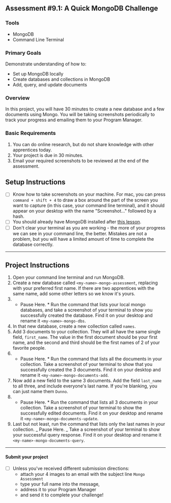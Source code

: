 ## Assessment #9.1: A Quick MongoDB Challenge

### Tools

- MongoDB
- Command Line Terminal

### Primary Goals

Demonstrate understanding of how to:

- Set up MongoDB locally
- Create databases and collections in MongoDB
- Add, query, and update documents

### Overview

In this project, you will have 30 minutes to create a new database and a few documents using Mongo. You will be taking screenshots periodically to track your progress and emailing them to your Program Manager.

### Basic Requirements

1. You can do online research, but do not share knowledge with other apprentices today.
2. Your project is due in 30 minutes.
3. Email your required screenshots to be reviewed at the end of the assessment.

## Setup Instructions
- [ ] Know how to take screenshots on your machine.  For mac, you can press `command + shift + 4` to draw a box around the part of the screen you want to capture (in this case, your command line terminal), and it should appear on your desktop with the name "Screenshot..." followed by a hash.
- [ ] You should already have MongoDB installed after [this lesson](https://github.com/Techtonica/curriculum/blob/master/projects/mongo-assessment.md).
- [ ] Don't clear your terminal as you are working - the more of your progress we can see in your command line, the better. Mistakes are not a problem, but you will have a limited amount of time to complete the database correctly.

---

## Project Instructions

1. Open your command line terminal and run MongoDB.
1. Create a new database called `<my-name>-mongo-assessment`, replacing <my-name> with your preferred first name. If there are two apprentices with the same name, add some other letters so we know it's yours.
1. - Pause Here. \* Run the command that lists your local mongo databases, and take a screenshot of your terminal to show you successfully created the database. Find it on your desktop and rename it `<my-name>-mongo-dbs`.
1. In that new database, create a new collection called `names`.
1. Add 3 documents to your collection. They will all have the same single field, `first_name`. The value in the first document should be your first name, and the second and third should be the first names of 2 of your favorite people.
1. - Pause Here. \* Run the command that lists all the documents in your collection. Take a screenshot of your terminal to show that you successfully created the 3 documents. Find it on your desktop and rename it `<my-name>-mongo-documents-add`.
1. Now add a new field to the same 3 documents. Add the field `last_name` to all three, and include everyone's last name. If you're blanking, you can just name them `Dunno`.
1. - Pause Here. \* Run the command that lists all 3 documents in your collection. Take a screenshot of your terminal to show the successfully edited documents. Find it on your desktop and rename it `<my-name>-mongo-documents-update`.
1. Last but not least, run the command that lists only the last names in your collection. _ Pause Here. _ Take a screenshot of your terminal to show your successful query response. Find it on your desktop and rename it `<my-name>-mongo-documents-query`.

---

#### Submit your project

- [ ] Unless you've received different submission directions:
  - attach your 4 images to an email with the subject line `Mongo Assessment`
  - type your full name into the message,
  - address it to your Program Manager
  - and send it to complete your challenge!
